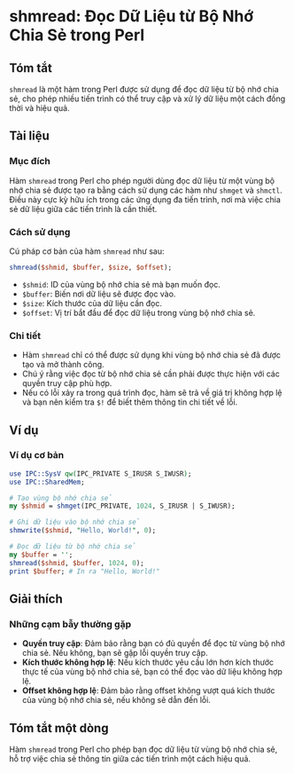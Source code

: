 <!--
Meta Description: # shmread: Đọc Dữ Liệu từ Bộ Nhớ Chia Sẻ trong Perl ## Tóm tắt `shmread` là một hàm trong Perl được sử dụng để đọc dữ liệu từ bộ nhớ chia sẻ, cho phép...
Meta Keywords: chia, nhớ, đọc, liệu, vùng
-->

# shmread: Đọc Dữ Liệu từ Bộ Nhớ Chia Sẻ trong Perl

## Tóm tắt
`shmread` là một hàm trong Perl được sử dụng để đọc dữ liệu từ bộ nhớ chia sẻ, cho phép nhiều tiến trình có thể truy cập và xử lý dữ liệu một cách đồng thời và hiệu quả.

## Tài liệu
### Mục đích
Hàm `shmread` trong Perl cho phép người dùng đọc dữ liệu từ một vùng bộ nhớ chia sẻ được tạo ra bằng cách sử dụng các hàm như `shmget` và `shmctl`. Điều này cực kỳ hữu ích trong các ứng dụng đa tiến trình, nơi mà việc chia sẻ dữ liệu giữa các tiến trình là cần thiết.

### Cách sử dụng
Cú pháp cơ bản của hàm `shmread` như sau:

```perl
shmread($shmid, $buffer, $size, $offset);
```

- `$shmid`: ID của vùng bộ nhớ chia sẻ mà bạn muốn đọc.
- `$buffer`: Biến nơi dữ liệu sẽ được đọc vào.
- `$size`: Kích thước của dữ liệu cần đọc.
- `$offset`: Vị trí bắt đầu để đọc dữ liệu trong vùng bộ nhớ chia sẻ.

### Chi tiết
- Hàm `shmread` chỉ có thể được sử dụng khi vùng bộ nhớ chia sẻ đã được tạo và mở thành công. 
- Chú ý rằng việc đọc từ bộ nhớ chia sẻ cần phải được thực hiện với các quyền truy cập phù hợp.
- Nếu có lỗi xảy ra trong quá trình đọc, hàm sẽ trả về giá trị không hợp lệ và bạn nên kiểm tra `$!` để biết thêm thông tin chi tiết về lỗi.

## Ví dụ
### Ví dụ cơ bản
```perl
use IPC::SysV qw(IPC_PRIVATE S_IRUSR S_IWUSR);
use IPC::SharedMem;

# Tạo vùng bộ nhớ chia sẻ
my $shmid = shmget(IPC_PRIVATE, 1024, S_IRUSR | S_IWUSR);

# Ghi dữ liệu vào bộ nhớ chia sẻ
shmwrite($shmid, "Hello, World!", 0);

# Đọc dữ liệu từ bộ nhớ chia sẻ
my $buffer = '';
shmread($shmid, $buffer, 1024, 0);
print $buffer; # In ra "Hello, World!"
```

## Giải thích
### Những cạm bẫy thường gặp
- **Quyền truy cập**: Đảm bảo rằng bạn có đủ quyền để đọc từ vùng bộ nhớ chia sẻ. Nếu không, bạn sẽ gặp lỗi quyền truy cập.
- **Kích thước không hợp lệ**: Nếu kích thước yêu cầu lớn hơn kích thước thực tế của vùng bộ nhớ chia sẻ, bạn có thể đọc vào dữ liệu không hợp lệ.
- **Offset không hợp lệ**: Đảm bảo rằng offset không vượt quá kích thước của vùng bộ nhớ chia sẻ, nếu không sẽ dẫn đến lỗi.

## Tóm tắt một dòng
Hàm `shmread` trong Perl cho phép bạn đọc dữ liệu từ vùng bộ nhớ chia sẻ, hỗ trợ việc chia sẻ thông tin giữa các tiến trình một cách hiệu quả.